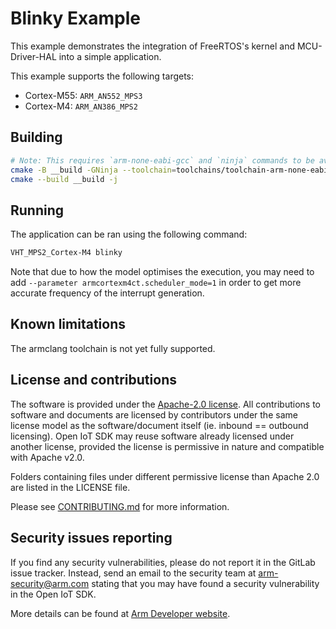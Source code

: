 # Blinky Example

This example demonstrates the integration of FreeRTOS's kernel and MCU-Driver-HAL into a simple
application.

This example supports the following targets:

- Cortex-M55: `ARM_AN552_MPS3`
- Cortex-M4: `ARM_AN386_MPS2`

## Building

```sh
# Note: This requires `arm-none-eabi-gcc` and `ninja` commands to be available on the path
cmake -B __build -GNinja --toolchain=toolchains/toolchain-arm-none-eabi-gcc.cmake -DCMAKE_SYSTEM_PROCESSOR=cortex-m4 -DMDH_PLATFORM=ARM_AN386_MPS2 .
cmake --build __build -j
```

## Running

The application can be ran using the following command:

```sh
VHT_MPS2_Cortex-M4 blinky
```

Note that due to how the model optimises the execution, you may need to add `--parameter armcortexm4ct.scheduler_mode=1`
in order to get more accurate frequency of the interrupt generation.

## Known limitations

The armclang toolchain is not yet fully supported.

## License and contributions

The software is provided under the [Apache-2.0 license](./LICENSE-apache-2.0.txt). All contributions to software and documents are licensed by contributors under the same license model as the software/document itself (ie. inbound == outbound licensing). Open IoT SDK may reuse software already licensed under another license, provided the license is permissive in nature and compatible with Apache v2.0.

Folders containing files under different permissive license than Apache 2.0 are listed in the LICENSE file.

Please see [CONTRIBUTING.md](CONTRIBUTING.md) for more information.

## Security issues reporting

If you find any security vulnerabilities, please do not report it in the GitLab issue tracker. Instead, send an email to the security team at arm-security@arm.com stating that you may have found a security vulnerability in the Open IoT SDK.

More details can be found at [Arm Developer website](https://developer.arm.com/support/arm-security-updates/report-security-vulnerabilities).
